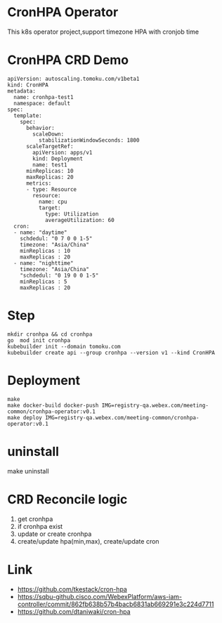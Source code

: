 # CronHPA Operator
This k8s operator project,support timezone HPA with cronjob time

# CronHPA CRD Demo
```
apiVersion: autoscaling.tomoku.com/v1beta1
kind: CronHPA
metadata:
  name: cronhpa-test1
  namespace: default
spec:
  template:
    spec:
      behavior:
        scaleDown:
          stabilizationWindowSeconds: 1800
      scaleTargetRef:
        apiVersion: apps/v1
        kind: Deployment
        name: test1
      minReplicas: 10
      maxReplicas: 20
      metrics:
      - type: Resource
        resource:
          name: cpu
          target:
            type: Utilization
            averageUtilization: 60
  cron:
  - name: "daytime"
    schdedul: "0 7 0 0 1-5"
    timezone: "Asia/China"
    minReplicas : 10
    maxReplicas : 20
  - name: "nighttime"
    timezone: "Asia/China"
    "schdedul: "0 19 0 0 1-5"
    minReplicas : 5
    maxReplicas : 20
```

# Step
```
mkdir cronhpa && cd cronhpa
go  mod init cronhpa
kubebuilder init --domain tomoku.com 
kubebuilder create api --group cronhpa --version v1 --kind CronHPA
```

# Deployment
```
make
make docker-build docker-push IMG=registry-qa.webex.com/meeting-common/cronhpa-operator:v0.1
make deploy IMG=registry-qa.webex.com/meeting-common/cronhpa-operator:v0.1
```

# uninstall
make uninstall 


# CRD Reconcile logic
1. get cronhpa
2. if cronhpa exist
3. update or create cronhpa
4. create/update hpa(min,max), create/update cron



# Link

- https://github.com/tkestack/cron-hpa
- https://sqbu-github.cisco.com/WebexPlatform/aws-iam-controller/commit/862fb638b57b4bacb6831ab669291e3c224d7711
- https://github.com/dtaniwaki/cron-hpa
